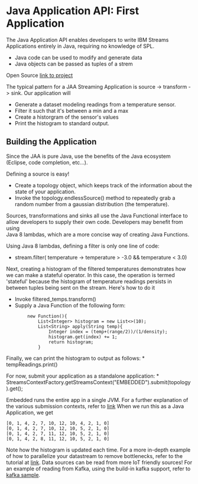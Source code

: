 # Java Application API: First Application

The Java Application API enables developers to write IBM Streams Applications entirely in Java, requiring no knowledge of SPL.
* Java code can be used to modify and generate data
* Java objects can be passed as tuples of a strem

Open Source [link to project](http://ibmstreams.github.io/streamsx.topology/)

The typical pattern for a JAA Streaming Application is source -> transform -> sink. Our application will
* Generate a dataset modeling readings from a temperature sensor.
* Filter it such that it's between a min and a max
* Create a historgram of the sensor's values
* Print the histogram to standard output.
	
## Building the Application

Since the JAA is pure Java, use the benefits of the Java ecosystem (Eclipse, code completion, etc...).

Defining a source is easy!
* Create a topology object, which keeps track of the information about the state of your application.
* Invoke the topology.endlessSource() method to repeatedly grab a random number from a gaussian distribution (the temperature).

Sources, transformations and sinks all use the Java Functional interface to allow developers to supply their own code. Developers may benefit from using 	
Java 8 lambdas, which are a more concise way of creating Java Functions.

Using Java 8 lambdas, defining a filter is only one line of code:
* stream.filter( temperature -> temperature > -3.0 && temperature < 3.0)

Next, creating a histogram of the filtered temperatures demonstrates how we can make a stateful operator. In this case, the operation is termed 'stateful'
because the histogram of temperature readings persists in between tuples being sent on the stream. Here's how to do it

* Invoke filtered_temps.transform()
* Supply a Java Function of the following form:
	
``` 
		new Function(){
			List<Integer> histogram = new List<>(10);
			List<String> apply(String temp){
				Integer index = (temp+(range/2))/(1/density);
				histogram.get(index) += 1;
				return histogram;
			}
```
Finally, we can print the histogram to output as follows:
	* tempReadings.print()
	
For now, submit your application as a standalone application:
	* StreamsContextFactory.getStreamsContext("EMBEDDED").submit(topology).get();

Embedded runs the entire app in a single JVM. For a further explanation of the various submission contexts, refer to [link](google.com)
When we run this as a Java Application, we get
```
[0, 1, 4, 2, 7, 10, 12, 10, 4, 2, 1, 0]
[0, 1, 4, 2, 7, 10, 12, 10, 5, 2, 1, 0]
[0, 1, 4, 2, 7, 11, 12, 10, 5, 2, 1, 0]
[0, 1, 4, 2, 8, 11, 12, 10, 5, 2, 1, 0]
```
Note how the histogram is updated each time. For a more in-depth example of how to parallelize your datastream to remove bottlenecks, refer to the tutorial at [link](google.com).
Data sources can be read from more IoT friendly sources! For an example of reading from Kafka, using the build-in kafka support, refer to [kafka sample](google.com).
